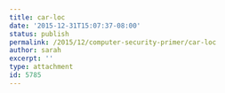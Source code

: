 ```yaml
---
title: car-loc
date: '2015-12-31T15:07:37-08:00'
status: publish
permalink: /2015/12/computer-security-primer/car-loc
author: sarah
excerpt: ''
type: attachment
id: 5785
---
```

<!DOCTYPE html PUBLIC "-//W3C//DTD HTML 4.0 Transitional//EN" "http://www.w3.org/TR/REC-html40/loose.dtd">
<?xml encoding="UTF-8">
